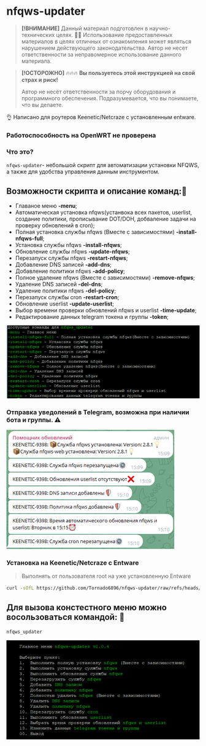 # nfqws-updater

> **[!ВНИМАНИЕ]**
> Данный материал подготовлен в научно-технических целях. 🧑‍💻
> Использование предоставленных материалов в целях отличных от ознакомления может являться нарушением действующего законодательства.
> Автор не несет ответственности за неправомерное использование данного материала.

> **[!ОСТОРОЖНО]** 🔥🔥🔥
> **Вы пользуетесь этой инструкцией на свой страх и риск!**
> 
> Автор не несёт ответственности за порчу оборудования и программного обеспечения.
> Подразумевается, что вы понимаете, что вы делаете.
> 
👌 Написано для роутеров Keenetic/Netcraze с установленным entware.
### Работоспособность на OpenWRT не проверена 

### Что это?

`nfqws-updater`- небольшой скрипт для автоматизации установки NFQWS, а также для удобства управления данным инструментом.
## Возможности скрипта и описание команд:🦸
 - Главаное меню **-menu**;
 - Автоматическая установка nfqws(устанвока всех пакетов, userlist, создание политики, прописывание DOT/DOH, добваление задачи на проверку обновлений в cron);
 - Полная установка службы nfqws (Вместе с зависимостями) **-install-nfqws-full**; 
 - Установка службы nfqws **-install-nfqws**;
 - Обновление службы nfqws **-update-nfqws**;
 - Перезапуск службы nfqws **-restart-nfqws**; 
 - Добавление DNS записей **-add-dns**;
 - Добавление политики nfqws **-add-policy**; 
 - Полное удаление nfqws (Вместе с зависимостями) **-remove-nfqws**;
 - Удаление DNS записей **-del-dns**;
 - Удаление политики nfqws **-del-policy**;
 - Перезапуск службы cron **-restart-cron**;
 - Обновление userlist **-update-userlist**;
 - Выбор времени проверки обновлений nfqws и userlist **-time-update**;
 - Редактирование данных telegram токена и группы **-token**;
  
        
  <p align="left">
  <a href="https://github.com/Tornado6896/nfqws-updater/blob/main/comand.png" target="_blank" rel="noopener noreferrer">
    <picture>
      <source media="https://github.com/Tornado6896/nfqws-updater/blob/main/comand.png">
      <img src="https://github.com/Tornado6896/nfqws-updater/blob/main/comand.png">
    </picture>
  </a>
</p>

### Отправка уведолений в Telegram, возможна при наличии бота и группы. ⚠️

  <p align="left">
  <a href="https://github.com/Tornado6896/nfqws-updater/blob/main/tg.png" target="_blank" rel="noopener noreferrer">
    <picture>
      <source media="https://github.com/Tornado6896/nfqws-updater/blob/main/tg.png">
      <img src="https://github.com/Tornado6896/nfqws-updater/blob/main/tg.png">
    </picture>
  </a>
</p>


### Установка на Keenetic/Netcraze с Entware 

>  Выполнять от пользователя root на уже установленную Entware

```bash
curl -sOfL https://github.com/Tornado6896/nfqws-updater/raw/refs/heads/main/_i.sh && chmod +x ./_i.sh && ./_i.sh
```


## Для вызова констестного меню можно восользоваться командой: 📰

```bash
nfqws_updater
```
<p align="left">
  <a href="https://github.com/Tornado6896/nfqws-updater/blob/main/menu.png" target="_blank" rel="noopener noreferrer">
    <picture>
      <source media="https://github.com/Tornado6896/nfqws-updater/blob/main/menu.png">
      <img src="https://github.com/Tornado6896/nfqws-updater/blob/main/menu.png">
    </picture>
  </a>
</p>
